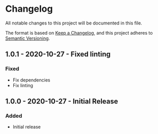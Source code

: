 # Changelog
All notable changes to this project will be documented in this file.

The format is based on [Keep a Changelog][changelog],
and this project adheres to [Semantic Versioning][semver].

<!--
## X.x.x - YYYY-MM-DD - Release Title

### Added
### Changed
### Deprecated
### Removed
### Fixed
### Security
-->

## 1.0.1 - 2020-10-27 - Fixed linting

### Fixed
- Fix dependencies
- Fix linting

## 1.0.0 - 2020-10-27 - Initial Release

### Added
- Initial release

[changelog]: https://keepachangelog.com/en/1.0.0/
[semver]: https://semver.org/spec/v2.0.0.html
